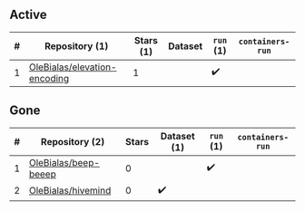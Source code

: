 ## Active
| # | Repository (1) | Stars (1) | Dataset | `run` (1) | `containers-run` |
| --- | --- | --- | --- | --- | --- |
| 1 | [OleBialas/elevation-encoding](https://github.com/OleBialas/elevation-encoding) | 1 |  | :heavy_check_mark: |  |

## Gone
| # | Repository (2) | Stars | Dataset (1) | `run` (1) | `containers-run` |
| --- | --- | --- | --- | --- | --- |
| 1 | [OleBialas/beep-beeep](https://github.com/OleBialas/beep-beeep) | 0 |  | :heavy_check_mark: |  |
| 2 | [OleBialas/hivemind](https://github.com/OleBialas/hivemind) | 0 | :heavy_check_mark: |  |  |
